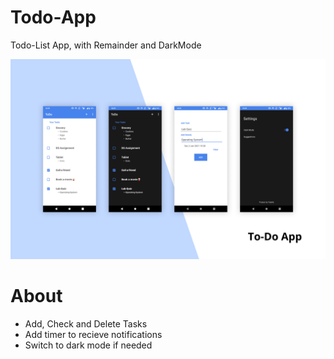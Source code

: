 <h1>Todo-App</h1>
<p>Todo-List App, with Remainder and DarkMode <p/>
<img src="https://github.com/mmchinmay555/Todo-App/blob/master/app/src/main/Frame%201to-Do.png"/>
<h1>About</h1>
<ul>
  <li>Add, Check and Delete Tasks</li>
  <li>Add timer to recieve notifications</li>
  <li>Switch to dark mode if needed</li>
</ul>

